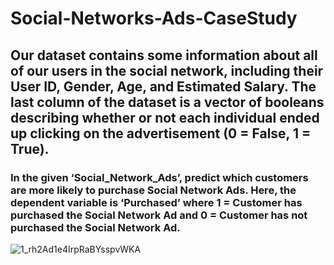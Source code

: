 # Social-Networks-Ads-CaseStudy
## Our dataset contains some information about all of our users in the social network, including their User ID, Gender, Age, and Estimated Salary. The last column of the dataset is a vector of booleans describing whether or not each individual ended up clicking on the advertisement (0 = False, 1 = True). 

### In the given ‘Social_Network_Ads’, predict which customers are more likely to purchase Social Network Ads. Here, the dependent variable is ‘Purchased’ where 1 = Customer has purchased the Social Network Ad and 0 = Customer has not purchased the Social Network Ad.

![1_rh2Ad1e4IrpRaBYsspvWKA](https://user-images.githubusercontent.com/88396377/137612101-d73b8528-0542-4d5b-9da1-72e96bec232c.png)
